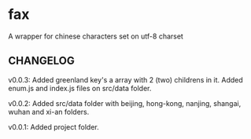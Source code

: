 # fax
A wrapper for chinese characters set on utf-8 charset

CHANGELOG
-----------------------------
v0.0.3: Added greenland key's a array with 2 (two) childrens in it. Added enum.js and index.js files on src/data folder.

v0.0.2: Added src/data folder with beijing, hong-kong, nanjing, shangai, wuhan and xi-an folders.

v0.0.1: Added project folder.